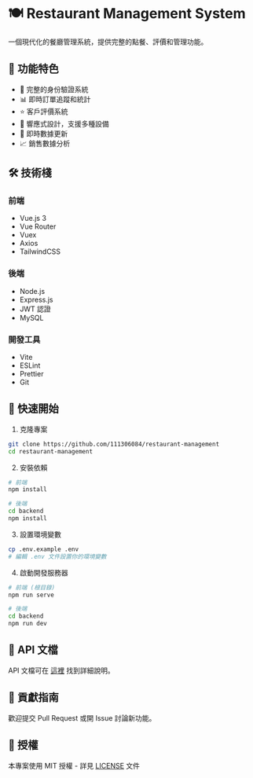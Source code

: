 # 🍽️ Restaurant Management System

一個現代化的餐廳管理系統，提供完整的點餐、評價和管理功能。

## 🚀 功能特色

- 🔐 完整的身份驗證系統
- 📊 即時訂單追蹤和統計
- ⭐ 客戶評價系統
- 📱 響應式設計，支援多種設備
- 🔄 即時數據更新
- 📈 銷售數據分析

## 🛠️ 技術棧

### 前端
- Vue.js 3
- Vue Router
- Vuex
- Axios
- TailwindCSS

### 後端
- Node.js
- Express.js
- JWT 認證
- MySQL

### 開發工具
- Vite
- ESLint
- Prettier
- Git

## 🚀 快速開始

1. 克隆專案
```bash
git clone https://github.com/111306084/restaurant-management
cd restaurant-management
```

2. 安裝依賴
```bash
# 前端
npm install

# 後端
cd backend
npm install
```

3. 設置環境變數
```bash
cp .env.example .env
# 編輯 .env 文件設置你的環境變數
```

4. 啟動開發服務器
```bash
# 前端 (根目錄)
npm run serve

# 後端
cd backend
npm run dev
```

## 📝 API 文檔

API 文檔可在 [這裡](docs/api.md) 找到詳細說明。

## 🤝 貢獻指南

歡迎提交 Pull Request 或開 Issue 討論新功能。

## 📄 授權

本專案使用 MIT 授權 - 詳見 [LICENSE](LICENSE) 文件
